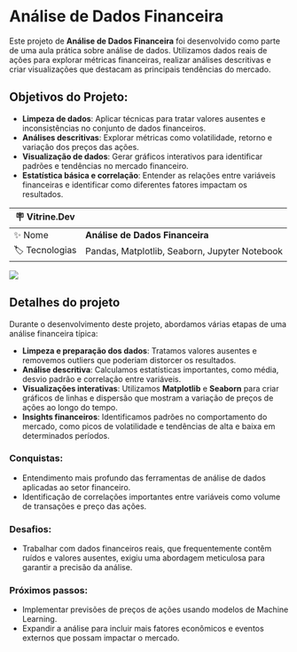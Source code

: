 # Análise de Dados Financeira

Este projeto de **Análise de Dados Financeira** foi desenvolvido como parte de uma aula prática sobre análise de dados. Utilizamos dados reais de ações para explorar métricas financeiras, realizar análises descritivas e criar visualizações que destacam as principais tendências do mercado.

## Objetivos do Projeto:
- **Limpeza de dados**: Aplicar técnicas para tratar valores ausentes e inconsistências no conjunto de dados financeiros.
- **Análises descritivas**: Explorar métricas como volatilidade, retorno e variação dos preços das ações.
- **Visualização de dados**: Gerar gráficos interativos para identificar padrões e tendências no mercado financeiro.
- **Estatística básica e correlação**: Entender as relações entre variáveis financeiras e identificar como diferentes fatores impactam os resultados.

| :placard: Vitrine.Dev |     |
| -------------  | --- |
| :sparkles: Nome        | **Análise de Dados Financeira**
| :label: Tecnologias | Pandas, Matplotlib, Seaborn, Jupyter Notebook

![](https://esagjr.com.br/wp-content/webp-express/webp-images/uploads/2020/09/bwakeyvn-768x364.png.webp#vitrinedev)

## Detalhes do projeto

Durante o desenvolvimento deste projeto, abordamos várias etapas de uma análise financeira típica:

- **Limpeza e preparação dos dados**: Tratamos valores ausentes e removemos outliers que poderiam distorcer os resultados.
- **Análise descritiva**: Calculamos estatísticas importantes, como média, desvio padrão e correlação entre variáveis.
- **Visualizações interativas**: Utilizamos **Matplotlib** e **Seaborn** para criar gráficos de linhas e dispersão que mostram a variação de preços de ações ao longo do tempo.
- **Insights financeiros**: Identificamos padrões no comportamento do mercado, como picos de volatilidade e tendências de alta e baixa em determinados períodos.

### Conquistas:
- Entendimento mais profundo das ferramentas de análise de dados aplicadas ao setor financeiro.
- Identificação de correlações importantes entre variáveis como volume de transações e preço das ações.
  
### Desafios:
- Trabalhar com dados financeiros reais, que frequentemente contêm ruídos e valores ausentes, exigiu uma abordagem meticulosa para garantir a precisão da análise.
  
### Próximos passos:
- Implementar previsões de preços de ações usando modelos de Machine Learning.
- Expandir a análise para incluir mais fatores econômicos e eventos externos que possam impactar o mercado.
